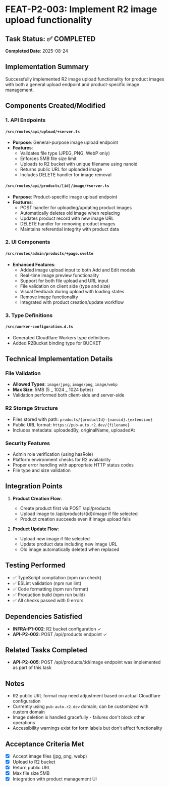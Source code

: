 # FEAT-P2-003: Implement R2 image upload functionality

## Task Status: ✅ COMPLETED

**Completed Date**: 2025-08-24

## Implementation Summary

Successfully implemented R2 image upload functionality for product images with both a general upload endpoint and product-specific image management.

## Components Created/Modified

### 1. API Endpoints

#### `/src/routes/api/upload/+server.ts`

- **Purpose**: General-purpose image upload endpoint
- **Features**:
  - Validates file type (JPEG, PNG, WebP only)
  - Enforces 5MB file size limit
  - Uploads to R2 bucket with unique filename using nanoid
  - Returns public URL for uploaded image
  - Includes DELETE handler for image removal

#### `/src/routes/api/products/[id]/image/+server.ts`

- **Purpose**: Product-specific image upload endpoint
- **Features**:
  - POST handler for uploading/updating product images
  - Automatically deletes old image when replacing
  - Updates product record with new image URL
  - DELETE handler for removing product images
  - Maintains referential integrity with product data

### 2. UI Components

#### `/src/routes/admin/products/+page.svelte`

- **Enhanced Features**:
  - Added image upload input to both Add and Edit modals
  - Real-time image preview functionality
  - Support for both file upload and URL input
  - File validation on client side (type and size)
  - Visual feedback during upload with loading states
  - Remove image functionality
  - Integrated with product creation/update workflow

### 3. Type Definitions

#### `/src/worker-configuration.d.ts`

- Generated Cloudflare Workers type definitions
- Added R2Bucket binding type for BUCKET

## Technical Implementation Details

### File Validation

- **Allowed Types**: `image/jpeg`, `image/png`, `image/webp`
- **Max Size**: 5MB (5 _ 1024 _ 1024 bytes)
- Validation performed both client-side and server-side

### R2 Storage Structure

- Files stored with path: `products/{productId}-{nanoid}.{extension}`
- Public URL format: `https://pub-auto.r2.dev/{filename}`
- Includes metadata: uploadedBy, originalName, uploadedAt

### Security Features

- Admin role verification (using hasRole)
- Platform environment checks for R2 availability
- Proper error handling with appropriate HTTP status codes
- File type and size validation

## Integration Points

1. **Product Creation Flow**:
   - Create product first via POST /api/products
   - Upload image to /api/products/{id}/image if file selected
   - Product creation succeeds even if image upload fails

2. **Product Update Flow**:
   - Upload new image if file selected
   - Update product data including new image URL
   - Old image automatically deleted when replaced

## Testing Performed

- ✅ TypeScript compilation (npm run check)
- ✅ ESLint validation (npm run lint)
- ✅ Code formatting (npm run format)
- ✅ Production build (npm run build)
- ✅ All checks passed with 0 errors

## Dependencies Satisfied

- **INFRA-P1-002**: R2 bucket configuration ✓
- **API-P2-002**: POST /api/products endpoint ✓

## Related Tasks Completed

- **API-P2-005**: POST /api/products/:id/image endpoint was implemented as part of this task

## Notes

- R2 public URL format may need adjustment based on actual Cloudflare configuration
- Currently using `pub-auto.r2.dev` domain; can be customized with custom domain
- Image deletion is handled gracefully - failures don't block other operations
- Accessibility warnings exist for form labels but don't affect functionality

## Acceptance Criteria Met

- [x] Accept image files (jpg, png, webp)
- [x] Upload to R2 bucket
- [x] Return public URL
- [x] Max file size 5MB
- [x] Integration with product management UI
